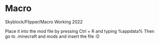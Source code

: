 # Macro
Skyblock/Flipper/Macro  Working 2022


Place it into the mod file by pressing Ctrl + R and typing %appdata%
Then go to .minecraft and mods and insert the file :D
